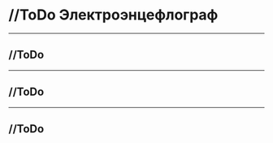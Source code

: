# //ToDo Электроэнцефлограф <a name="2"></a>

****
## //ToDo <a name="21"></a>

****
## //ToDo <a name="22"></a>

****
## //ToDo <a name="23"></a>

